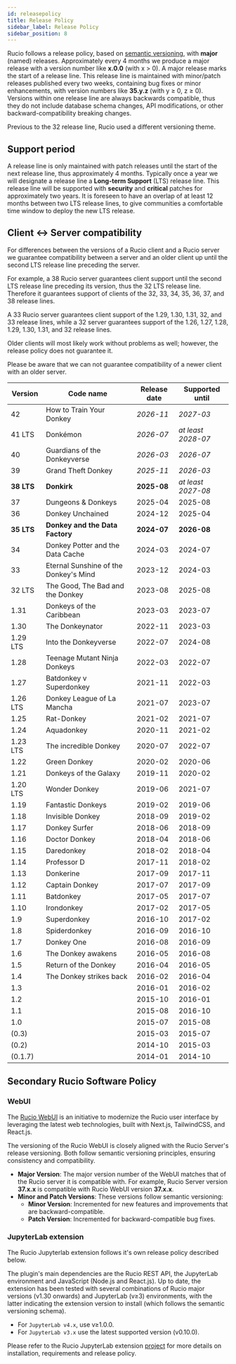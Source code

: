 ```yaml
---
id: releasepolicy
title: Release Policy
sidebar_label: Release Policy
sidebar_position: 8
---
```


Rucio follows a release policy, based on [semantic versioning](https://semver.org),
with **major** (named) releases. Approximately
every 4 months we produce a major release with a version number like **x.0.0**
(with x > 0). A major release marks the start of a release line. This release
line is maintained with minor/patch releases published every two weeks,
containing bug fixes or minor enhancements,
with version numbers like **35.y.z** (with y &ge; 0, z &ge; 0). Versions within
one release line are always backwards compatible, thus they do not include
database schema changes, API modifications, or other backward-compatibility
breaking changes.

Previous to the 32 release line, Rucio used a different versioning theme.

## Support period

A release line is only maintained with patch releases until the start of the
next release line, thus approximately 4 months. Typically once a year we will
designate a release line a **Long-term Support** (LTS) release line. This
release line will be supported with **security** and **critical** patches for
approximately two years. It is foreseen to have an overlap of at least 12 months
between two LTS release lines, to give communities a comfortable time window to
deploy the new LTS release.

## Client &harr; Server compatibility

For differences between the versions of a Rucio client and a Rucio server we guarantee
compatibility between a server and an older client up until the second LTS release line
preceding the server.

For example, a 38 Rucio server guarantees client support until the second LTS release line
preceding its version, thus the 32 LTS release line. Therefore it guarantees support
of clients of the 32, 33, 34, 35, 36, 37, and 38 release lines.

A 33 Rucio server guarantees client support of the 1.29, 1.30, 1.31, 32, and 33 release
lines, while a 32 server guarantees support of the 1.26, 1.27, 1.28, 1.29, 1.30, 1.31, and
32 release lines.

Older clients will most likely work without problems as well; however, the release policy does not
guarantee it.

Please be aware that we can not guarantee compatibility of a newer client with an older
server.

| Version         | Code name                                 | Release date   | Supported until      |
| --------------- | ----------------------------------------- | -------------- | -------------------- |
| 42              | How to Train Your Donkey                  | _2026-11_      | _2027-03_            |
| 41 LTS          | Donkémon                                  | _2026-07_      | _at least 2028-07_   |
| 40              | Guardians of the Donkeyverse              | _2026-03_      | _2026-07_            |
| 39              | Grand Theft Donkey                        | _2025-11_      | _2026-03_            |
| **38 LTS**      | **Donkirk**                               | **2025-08**    | _at least 2027-08_   |
| 37              | Dungeons & Donkeys                        | 2025-04        | 2025-08              |
| 36              | Donkey Unchained                          | 2024-12        | 2025-04              |
| **35 LTS**      | **Donkey and the Data Factory**           | **2024-07**    | **2026-08**          |
| 34              | Donkey Potter and the Data Cache          | 2024-03        | 2024-07              |
| 33              | Eternal Sunshine of the Donkey's Mind     | 2023-12        | 2024-03              |
| 32 LTS          | The Good, The Bad and the Donkey          | 2023-08        | 2025-08              |
| 1.31            | Donkeys of the Caribbean                  | 2023-03        | 2023-07              |
| 1.30            | The Donkeynator                           | 2022-11        | 2023-03              |
| 1.29 LTS        | Into the Donkeyverse                      | 2022-07        | 2024-08              |
| 1.28            | Teenage Mutant Ninja Donkeys              | 2022-03        | 2022-07              |
| 1.27            | Batdonkey v Superdonkey                   | 2021-11        | 2022-03              |
| 1.26 LTS        | Donkey League of La Mancha                | 2021-07        | 2023-07              |
| 1.25            | Rat-Donkey                                | 2021-02        | 2021-07              |
| 1.24            | Aquadonkey                                | 2020-11        | 2021-02              |
| 1.23 LTS        | The incredible Donkey                     | 2020-07        | 2022-07              |
| 1.22            | Green Donkey                              | 2020-02        | 2020-06              |
| 1.21            | Donkeys of the Galaxy                     | 2019-11        | 2020-02              |
| 1.20 LTS        | Wonder Donkey                             | 2019-06        | 2021-07              |
| 1.19            | Fantastic Donkeys                         | 2019-02        | 2019-06              |
| 1.18            | Invisible Donkey                          | 2018-09        | 2019-02              |
| 1.17            | Donkey Surfer                             | 2018-06        | 2018-09              |
| 1.16            | Doctor Donkey                             | 2018-04        | 2018-06              |
| 1.15            | Daredonkey                                | 2018-02        | 2018-04              |
| 1.14            | Professor D                               | 2017-11        | 2018-02              |
| 1.13            | Donkerine                                 | 2017-09        | 2017-11              |
| 1.12            | Captain Donkey                            | 2017-07        | 2017-09              |
| 1.11            | Batdonkey                                 | 2017-05        | 2017-07              |
| 1.10            | Irondonkey                                | 2017-02        | 2017-05              |
| 1.9             | Superdonkey                               | 2016-10        | 2017-02              |
| 1.8             | Spiderdonkey                              | 2016-09        | 2016-10              |
| 1.7             | Donkey One                                | 2016-08        | 2016-09              |
| 1.6             | The Donkey awakens                        | 2016-05        | 2016-08              |
| 1.5             | Return of the Donkey                      | 2016-04        | 2016-05              |
| 1.4             | The Donkey strikes back                   | 2016-02        | 2016-04              |
| 1.3             |                                           | 2016-01        | 2016-02              |
| 1.2             |                                           | 2015-10        | 2016-01              |
| 1.1             |                                           | 2015-08        | 2016-10              |
| 1.0             |                                           | 2015-07        | 2015-08              |
| (0.3)           |                                           | 2015-03        | 2015-07              |
| (0.2)           |                                           | 2014-10        | 2015-03              |
| (0.1.7)         |                                           | 2014-01        | 2014-10              |

## Secondary Rucio Software Policy

### WebUI

The [Rucio WebUI](
https://rucio.github.io/documentation/developer/webui/webui_frontend) is an
initiative to modernize the Rucio user interface by leveraging the latest web
technologies, built with Next.js, TailwindCSS, and React.js.

The versioning of the Rucio WebUI is closely aligned with the Rucio Server's
release versioning. Both follow semantic versioning principles, ensuring
consistency and compatibility.

- **Major Version**: The major version number of the WebUI matches that of the
  Rucio server it is compatible with. For example, Rucio Server version
  **37.x.x** is compatible with Rucio WebUI version **37.x.x**.
- **Minor and Patch Versions**: These versions follow semantic versioning:
   - **Minor Version**: Incremented for new features and improvements that are
     backward-compatible.
   - **Patch Version**: Incremented for backward-compatible bug fixes.

### JupyterLab extension

The Rucio Jupyterlab extension follows it's own release policy described below.

The plugin's main dependencies are the Rucio REST API, the JupyterLab environment
and JavaScript (Node.js and React.js). Up to date, the extension has been
tested with several combinations of Rucio major versions (v1.30 onwards) and
JupyterLab (v&GreaterEqual;3) environments, with the latter indicating the
extension version to install (which follows the semantic versioning schema).

- For `JupyterLab v4.x`, use v&GreaterEqual;1.0.0.
- For `JupyterLab v3.x` use the latest supported version (v0.10.0).

Please refer to the Rucio JupyterLab extension [project](
https://github.com/rucio/jupyterlab-extension) for more details on
installation, requirements and release policy.
